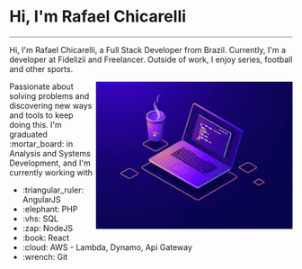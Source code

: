 <div style="border-bottom: 1px solid gray; width: 100%;">
<h1>Hi, I'm Rafael Chicarelli</h1>
</div>



<p>Hi, I'm  Rafael Chicarelli, a Full Stack Developer from Brazil.
Currently, I'm a developer at Fidelizii and Freelancer. Outside of work, I enjoy series, football and other sports.</p>

<img align="right" width="350px" src="./images/programming.jpg" alt="Programming image"/>
<!-- <img align="right" src="https://api.daily.dev/devcards/562e2ccbacc1497c9ee8e89ede2e1313.png?r=dpv" width="300" alt="Rafael Chicarelli's Dev Card"/></a> -->

<p>Passionate about solving problems and discovering new ways and tools to keep doing this.
I'm graduated :mortar_board: in Analysis and Systems Development, and I'm currently working with</p>
 <ul>
  <li>:triangular_ruler: AngularJS</li>
  <li>:elephant: PHP</li>
  <li>:vhs: SQL</li>
  <li>:zap: NodeJS</li>
  <li>:book: React</li>
  <li>:cloud: AWS - Lambda, Dynamo, Api Gateway</li>
  <li>:wrench: Git</li>
 </ul>
